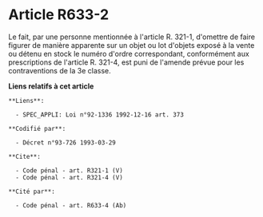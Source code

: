 # Article R633-2

Le fait, par une personne mentionnée à l'article R. 321-1, d'omettre de faire figurer de manière apparente sur un objet ou
lot d'objets exposé à la vente ou détenu en stock le numéro d'ordre correspondant, conformément aux prescriptions de
l'article R. 321-4, est puni de l'amende prévue pour les contraventions de la 3e classe.

**Liens relatifs à cet article**

	**Liens**:

	  - SPEC_APPLI: Loi n°92-1336 1992-12-16 art. 373

	**Codifié par**:

	  - Décret n°93-726 1993-03-29

	**Cite**:

	  - Code pénal - art. R321-1 (V)
	  - Code pénal - art. R321-4 (V)

	**Cité par**:

	  - Code pénal - art. R633-4 (Ab)
